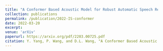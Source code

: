 ```yaml
---
title: "A Conformer Based Acoustic Model for Robust Automatic Speech Recognition"
collection: publications
permalink: /publication/2022-IS-conformer
date: 2022-03-20
excerpt:
venue: 'arXiv'
paperurl: https://arxiv.org/pdf/2203.00725.pdf
citation: Y. Yang, P. Wang, and D.L. Wang, "A Conformer Based Acoustic Model for Robust Automatic Speech Recognition," <i>arXiv:2203.00725</i>, 2022.
---
```

